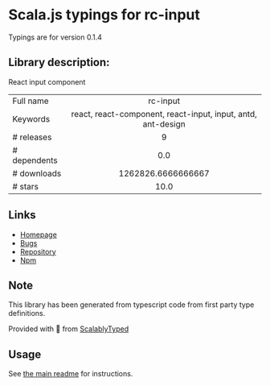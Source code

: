
# Scala.js typings for rc-input

Typings are for version 0.1.4

## Library description:
React input component

|                    |                 |
| ------------------ | :-------------: |
| Full name          | rc-input |
| Keywords           | react, react-component, react-input, input, antd, ant-design |
| # releases         | 9 |
| # dependents       | 0.0 |
| # downloads        | 1262826.6666666667 |
| # stars            | 10.0 |

## Links
- [Homepage](https://github.com/react-component/input)
- [Bugs](http://github.com/react-component/input/issues)
- [Repository](https://github.com/react-component/input)
- [Npm](https://www.npmjs.com/package/rc-input)
    


## Note
This library has been generated from typescript code from first party type definitions.

Provided with :purple_heart: from [ScalablyTyped](https://github.com/oyvindberg/ScalablyTyped)

## Usage
See [the main readme](../../readme.md) for instructions.


